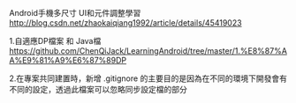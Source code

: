 Android手機多尺寸 UI和元件調整學習
http://blog.csdn.net/zhaokaiqiang1992/article/details/45419023

1.自適應DP檔案 和 Java檔
https://github.com/ChenQiJack/LearningAndroid/tree/master/1.%E8%87%AA%E9%81%A9%E6%87%89DP

2.在專案共同建置時，新增 .gitignore 的主要目的是因為在不同的環境下開發會有不同的設定，透過此檔案可以忽略同步設定檔的部分
